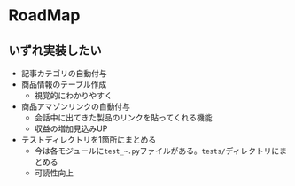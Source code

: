 # RoadMap

## いずれ実装したい
- 記事カテゴリの自動付与
- 商品情報のテーブル作成
    - 視覚的にわかりやすく
- 商品アマゾンリンクの自動付与
    - 会話中に出てきた製品のリンクを貼ってくれる機能
    - 収益の増加見込みUP
- テストディレクトリを1箇所にまとめる
    - 今は各モジュールに`test_~.py`ファイルがある。`tests/`ディレクトリにまとめる
    - 可読性向上